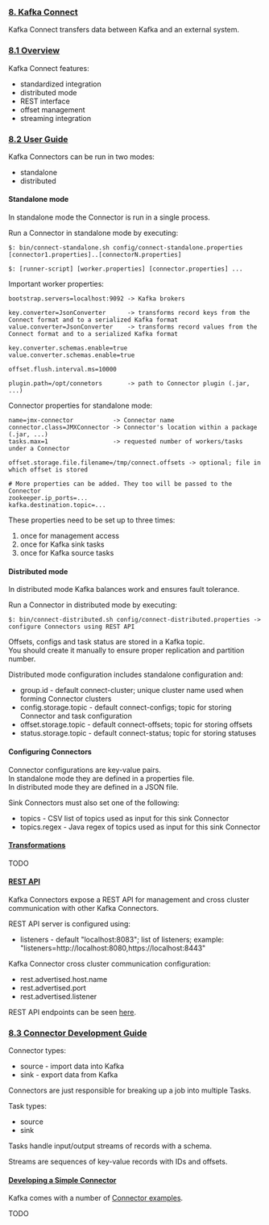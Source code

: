 ### [8. Kafka Connect](http://kafka.apache.org/documentation.html#connect)

Kafka Connect transfers data between Kafka and an external system.

### [8.1 Overview](https://kafka.apache.org/documentation/#connect_overview)

Kafka Connect features:  
* standardized integration  
* distributed mode  
* REST interface  
* offset management  
* streaming integration  

### [8.2 User Guide](https://kafka.apache.org/documentation/#connect_user)

Kafka Connectors can be run in two modes:  
* standalone  
* distributed  

#### Standalone mode

In standalone mode the Connector is run in a single process.  

Run a Connector in standalone mode by executing:  
```
$: bin/connect-standalone.sh config/connect-standalone.properties [connector1.properties]..[connectorN.properties]

$: [runner-script] [worker.properties] [connector.properties] ...
```

Important worker properties:
```
bootstrap.servers=localhost:9092 -> Kafka brokers

key.converter=JsonConverter      -> transforms record keys from the Connect format and to a serialized Kafka format
value.converter=JsonConverter    -> transforms record values from the Connect format and to a serialized Kafka format

key.converter.schemas.enable=true
value.converter.schemas.enable=true

offset.flush.interval.ms=10000

plugin.path=/opt/connetors       -> path to Connector plugin (.jar, ...)
```

Connector properties for standalone mode:
```
name=jmx-connector           -> Connector name
connector.class=JMXConnector -> Connector's location within a package (.jar, ...)
tasks.max=1                  -> requested number of workers/tasks under a Connector

offset.storage.file.filename=/tmp/connect.offsets -> optional; file in which offset is stored  

# More properties can be added. They too will be passed to the Connector
zookeeper.ip_ports=...
kafka.destination.topic=...
```

These properties need to be set up to three times:
1) once for management access
2) once for Kafka sink tasks
3) once for Kafka source tasks

#### Distributed mode

In distributed mode Kafka balances work and ensures fault tolerance.  

Run a Connector in distributed mode by executing:  
```
$: bin/connect-distributed.sh config/connect-distributed.properties -> configure Connectors using REST API  
```
Offsets, configs and task status are stored in a Kafka topic.  
You should create it manually to ensure proper replication and partition number.  

Distributed mode configuration includes standalone configuration and:
* group.id - default connect-cluster; unique cluster name used when forming Connector clusters
* config.storage.topic - default connect-configs; topic for storing Connector and task configuration
* offset.storage.topic - default connect-offsets; topic for storing offsets
* status.storage.topic - default connect-status; topic for storing statuses

#### Configuring Connectors

Connector configurations are key-value pairs.  
In standalone mode they are defined in a properties file.  
In distributed mode they are defined in a JSON file.  

Sink Connectors must also set one of the following:  
* topics - CSV list of topics used as input for this sink Connector
* topics.regex - Java regex of topics used as input for this sink Connector

#### [Transformations](https://kafka.apache.org/documentation/#connect_transforms)

TODO  

#### [REST API](https://kafka.apache.org/documentation/#connect_rest)

Kafka Connectors expose a REST API for management and cross cluster communication with other Kafka Connectors.  

REST API server is configured using:  
* listeners - default "localhost:8083"; list of listeners; example: "listeners=http://localhost:8080,https://localhost:8443"

Kafka Connector cross cluster communication configuration:
* rest.advertised.host.name
* rest.advertised.port
* rest.advertised.listener

REST API endpoints can be seen [here](https://kafka.apache.org/documentation/#connect_rest).

### [8.3 Connector Development Guide](https://kafka.apache.org/documentation/#connect_development)

Connector types:
* source - import data into Kafka
* sink - export data from Kafka

Connectors are just responsible for breaking up a job into multiple Tasks.  

Task types:
* source
* sink

Tasks handle input/output streams of records with a schema.  

Streams are sequences of key-value records with IDs and offsets.  

#### [Developing a Simple Connector](https://kafka.apache.org/documentation/#connect_developing)

Kafka comes with a number of [Connector examples](https://github.com/apache/kafka/tree/trunk/connect/file/src).  

TODO
